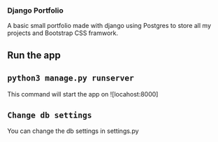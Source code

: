 ### Django Portfolio

A basic small portfolio made with django using Postgres to store all my projects and Bootstrap CSS framwork.

## Run the app

## `python3 manage.py runserver`
This command will start the app on ![locahost:8000]

## `Change db settings`
You can change the db settings in settings.py
